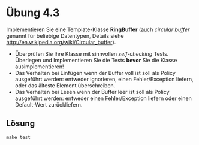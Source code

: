 # Übung 4.3

Implementieren Sie eine Template-Klasse __RingBuffer__ (auch _circular buffer_ genannt für beliebige Datentypen, Details siehe http://en.wikipedia.org/wiki/Circular_buffer).

* Überprüfen Sie Ihre Klasse mit sinnvollen _self-checking_ Tests. Überlegen und Implementieren Sie die Tests __bevor__ Sie die Klasse ausimplementieren!
* Das Verhalten bei Einfügen wenn der Buffer voll ist soll als Policy ausgeführt werden: entweder ignorieren, einen Fehler/Exception liefern, oder das älteste Element überschreiben.
* Das Verhalten bei Lesen wenn der Buffer leer ist soll als Policy ausgeführt werden: entweder einen Fehler/Exception liefern oder einen Default-Wert zurückliefern.

## Lösung

```shell
make test
```

